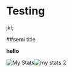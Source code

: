 # Testing 
jkl; 

##semi title

<b> hello </b>

![My Stats](https://github-readme-stats-copy.vercel.app/api/top-langs/?username=martineza088&theme=tokyonight&show_icons=true&count_private=true&size_weight=0.5&count_weight=0.5&layout=donut)![my stats 2](https://github-readme-stats.vercel.app/api?username=martineza088&show_icons=true&theme=tokyonight&line_height=28&include_all_commits&count_private=true)

